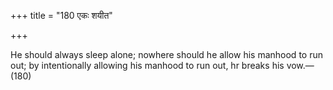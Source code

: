 +++
title = "180 एकः शयीत"

+++

He should always sleep alone; nowhere should he allow his manhood to run out; by intentionally allowing his manhood to run out, hr breaks his vow.—(180)
